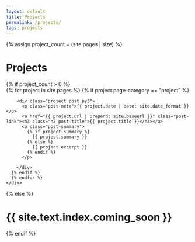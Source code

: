 ```yaml
---
layout: default
title: Projects
permalink: /projects/
tags: projects
---
```




{% assign project_count = (site.pages | size) %}
<h1>Projects</h1>


<div class="home projects">
  {% if project_count > 0 %}
    <div class="posts">
      {% for project in site.pages %}
        {% if project.page-category == "project" %}

        <div class="project post py3">
          <p class="post-meta">{{ project.date | date: site.date_format }}</p>
          <a href="{{ project.url | prepend: site.baseurl }}" class="post-link"><h3 class="h2 post-title">{{ project.title }}</h3></a>
          <p class="post-summary">
            {% if project.summary %}
              {{ project.summary }}
            {% else %}
              {{ project.excerpt }}
            {% endif %}
          </p>
         
        </div>
      {% endif %}
      {% endfor %}
    </div>
  {% else %}
    <h1 class='center'>{{ site.text.index.coming_soon }}</h3>
  {% endif %}
</div>
